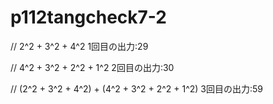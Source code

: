 # p112tangcheck7-2


// 2^2 + 3^2 + 4^2
1回目の出力:29

// 4^2 + 3^2 + 2^2 + 1^2
2回目の出力:30

// (2^2 + 3^2 + 4^2) + (4^2 + 3^2 + 2^2 + 1^2)
3回目の出力:59